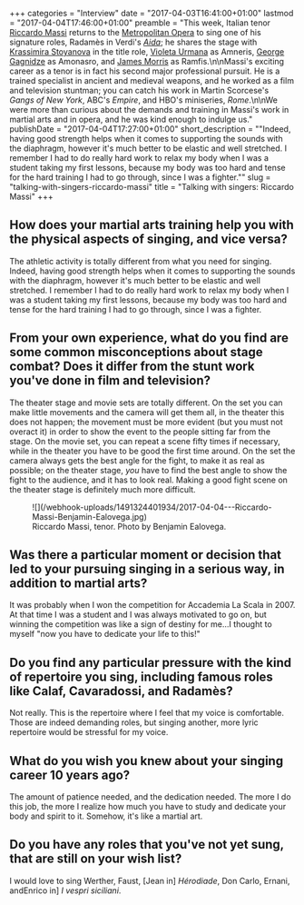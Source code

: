 +++
categories = "Interview"
date = "2017-04-03T16:41:00+01:00"
lastmod = "2017-04-04T17:46:00+01:00"
preamble = "This week, Italian tenor [Riccardo Massi](/scene/people/riccardo-massi/) returns to the [Metropolitan Opera](/scene/companies/the-metropolitan-opera/) to sing one of his signature roles, Radamès in Verdi's [*Aida*](https://www.metopera.org/Season/2016-17-Season/aida-verdi-tickets/); he shares the stage with [Krassimira Stoyanova](/scene/people/krassimira-stoyanova/) in the title role, [Violeta Urmana](/scene/people/violeta-urmana/) as Amneris, [George Gagnidze](/scene/people/george-gagnidze/) as Amonasro, and [James Morris](/scene/people/james-morris/) as Ramfis.\n\nMassi's exciting career as a tenor is in fact his second major professional pursuit. He is a trained specialist in ancient and medieval weapons, and he worked as a film and television stuntman; you can catch his work in Martin Scorcese's *Gangs of New York*, ABC's *Empire*, and HBO's miniseries, *Rome*.\n\nWe were more than curious about the demands and training in Massi's work in martial arts and in opera, and he was kind enough to indulge us."
publishDate = "2017-04-04T17:27:00+01:00"
short_description = "\"Indeed, having good strength helps when it comes to supporting the sounds with the diaphragm, however it's much better to be elastic and well stretched. I remember I had to do really hard work to relax my body when I was a student taking my first lessons, because my body was too hard and tense for the hard training I had to go through, since I was a fighter.\""
slug = "talking-with-singers-riccardo-massi"
title = "Talking with singers: Riccardo Massi"
+++

## How does your martial arts training help you with the physical aspects of singing, and vice versa?

The athletic activity is totally different from what you need for singing. Indeed, having good strength helps when it comes to supporting the sounds with the diaphragm, however it's much better to be elastic and well stretched. I remember I had to do really hard work to relax my body when I was a student taking my first lessons, because my body was too hard and tense for the hard training I had to go through, since I was a fighter.

## From your own experience, what do you find are some common misconceptions about stage combat? Does it differ from the stunt work you've done in film and television?

The theater stage and movie sets are totally different. On the set you can make little movements and the camera will get them all, in the theater this does not happen; the movement must be more evident (but you must not overact it) in order to show the event to the people sitting far from the stage. On the movie set, you can repeat a scene fifty times if necessary, while in the theater you have to be good the first time around. On the set the camera always gets the best angle for the fight, to make it as real as possible; on the theater stage, *you* have to find the best angle to show the fight to the audience, and it has to look real. Making a good fight scene on the theater stage is definitely much more difficult.

<figure data-type="image">
![](/webhook-uploads/1491324401934/2017-04-04---Riccardo-Massi-Benjamin-Ealovega.jpg)
<figcaption>Riccardo Massi, tenor. Photo by Benjamin Ealovega.</figcaption>
</figure>

## Was there a particular moment or decision that led to your pursuing singing in a serious way, in addition to martial arts?

It was probably when I won the competition for Accademia La Scala in 2007. At that time I was a student and I was always motivated to go on, but winning the competition was like a sign of destiny for me…I thought to myself "now you have to dedicate your life to this!"

## Do you find any particular pressure with the kind of repertoire you sing, including famous roles like Calaf, Cavaradossi, and Radamès?

Not really. This is the repertoire where I feel that my voice is comfortable. Those are indeed demanding roles, but singing another, more lyric repertoire would be stressful for my voice.

## What do you wish you knew about your singing career 10 years ago?

The amount of patience needed, and the dedication needed. The more I do this job, the more I realize how much you have to study and dedicate your body and spirit to it. Somehow, it's like a martial art.

## Do you have any roles that you've not yet sung, that are still on your wish list?

I would love to sing Werther, Faust, [Jean in] *Hérodiade*, Don Carlo, Ernani, andEnrico in] *I vespri siciliani*.
